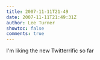 ```yaml
---
title: 2007-11-11T21-49
date: 2007-11-11T21:49:31Z
author: Lee Turner
showtoc: false
comments: true
---
```


I'm liking the new Twitterrific so far

